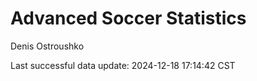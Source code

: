 # Advanced Soccer Statistics
Denis Ostroushko

<!-- gfm -->

Last successful data update: 2024-12-18 17:14:42 CST
